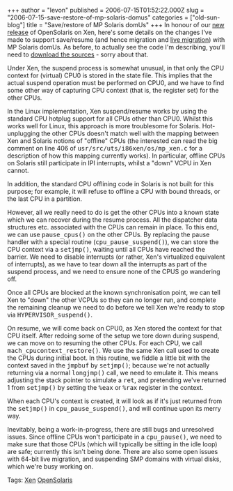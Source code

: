 +++
author = "levon"
published = 2006-07-15T01:52:22.000Z
slug = "2006-07-15-save-restore-of-mp-solaris-domus"
categories = ["old-sun-blog"]
title = "Save/restore of MP Solaris domUs"
+++
In honour of our <a href="http://www.opensolaris.org/os/community/xen/How-To-07-2006/">new release</a> of OpenSolaris
on Xen, here's some details on the changes I've made to support save/resume (and hence migration and <a href="http://blogs.sun.com/roller/page/levon?entry=live_migration_of_solaris_instances">live migration</a>) with MP Solaris domUs. As before, to actually see the code I'm describing, you'll need to <a href="http://dlc.sun.com/osol/xen/downloads/current/osox-src-2006-07-14.tar.bz2">download the sources</a> - sorry about that.
</p>
<p>
Under Xen, the suspend process is somewhat unusual, in that only the CPU context for (virtual) CPU0 is stored in the state file. This implies that the actual suspend operation must be performed on CPU0, and we have to find some other way
of capturing CPU context (that is, the register set) for the other CPUs.
</p>
<p>
In the Linux implementation, Xen suspend/resume works by using the standard CPU hotplug support for all CPUs other than CPU0. Whilst this works well for Linux, this approach is more troublesome for Solaris. Hot-unplugging the other CPUs doesn't match well with the mapping between Xen and Solaris notions of "offline" CPUs (the interested can read the big comment on line 406 of <tt>usr/src/uts/i86xen/os/mp_xen.c</tt> for a description of how this mapping currently works). In particular, offline CPUs on Solaris still participate in IPI interrupts, whilst a "down" VCPU in Xen cannot.
</p>
<p>
In addition, the standard CPU offlining code in Solaris is not built for this purpose; for example, it will refuse to offline a CPU with bound threads, or the last CPU in a partition.
</p>
<p>
However, all we really need to do is get the other CPUs into a known state which we can recover during the resume process. All the dispatcher data structures etc. associated with the CPUs can remain in place. To this end, we can use <tt>pause_cpus()</tt> on the other CPUs. By replacing the pause handler with a special
routine (<tt>cpu_pause_suspend()</tt>), we can store the CPU context via a <tt>setjmp()</tt>, waiting until all CPUs
have reached the barrier. We need to disable interrupts (or rather, Xen's virtualized equivalent of interrupts), as we
have to tear down all the interrupts as part of the suspend process, and we need to ensure none of the CPUS go wandering off.
</p>
<p>
Once all CPUs are blocked at the known synchronisation point, we can tell Xen to "down" the other VCPUs so they can no longer run, and complete the remaining cleanup we need to do before we tell Xen we're ready to stop via <tt>HYPERVISOR_suspend()</tt>.
</p>
<p>
On resume, we will come back on CPU0, as Xen stored the context for that CPU itself. After redoing some of the setup we tore down during suspend, we can move on to resuming the other CPUs. For each CPU, we call <tt>mach_cpucontext_restore()</tt>. We use the same Xen call used to create the CPUs during initial boot. In this routine, we fiddle a little bit with the context saved in the <tt>jmpbuf</tt> by <tt>setjmp()</tt>; because we're not actually
returning via a normal <tt>longjmp()</tt> call, we need to emulate it. This means adjusting the stack pointer to simulate a <tt>ret</tt>, and pretending we've returned 1 from <tt>setjmp()</tt> by setting the <tt>%eax</tt> or <tt>%rax</tt> register in the context.
</p>
<p>
When each CPU's context is created, it will look as if it's just returned from the <tt>setjmp()</tt> in <tt>cpu_pause_suspend()</tt>, and will continue upon its merry way.
</p>
<p>
Inevitably, being a work-in-progress, there are still bugs and unresolved issues. Since offline CPUs won't participate in a <tt>cpu_pause()</tt>, we need to make sure that those CPUs (which will typically be sitting in the idle loop) are safe; currently this isn't being done. There are also some open issues with 64-bit live migration,
and suspending SMP domains with virtual disks, which we're busy working on.
</p>

<p class="tags">Tags: <a href="http://www.technorati.com/tag/Xen" rel="tag">Xen</a> <a href="http://www.technorati.com/tag/OpenSolaris" rel="tag">OpenSolaris</a>
